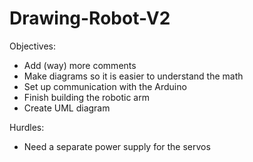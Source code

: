 # Drawing-Robot-V2

Objectives:
 - Add (way) more comments
 - Make diagrams so it is easier to understand the math
 - Set up communication with the Arduino
 - Finish building the robotic arm
 - Create UML diagram

Hurdles:
 - Need a separate power supply for the servos
